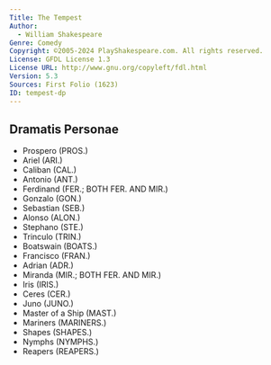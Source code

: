 ```yaml
---
Title: The Tempest
Author: 
  - William Shakespeare
Genre: Comedy
Copyright: ©2005-2024 PlayShakespeare.com. All rights reserved.
License: GFDL License 1.3
License URL: http://www.gnu.org/copyleft/fdl.html
Version: 5.3
Sources: First Folio (1623)
ID: tempest-dp
---
```


## Dramatis Personae


- Prospero (PROS.)
- Ariel (ARI.)
- Caliban (CAL.)
- Antonio (ANT.)
- Ferdinand (FER.; BOTH FER. AND MIR.)
- Gonzalo (GON.)
- Sebastian (SEB.)
- Alonso (ALON.)
- Stephano (STE.)
- Trinculo (TRIN.)
- Boatswain (BOATS.)
- Francisco (FRAN.)
- Adrian (ADR.)
- Miranda (MIR.; BOTH FER. AND MIR.)
- Iris (IRIS.)
- Ceres (CER.)
- Juno (JUNO.)
- Master of a Ship (MAST.)
- Mariners (MARINERS.)
- Shapes (SHAPES.)
- Nymphs (NYMPHS.)
- Reapers (REAPERS.)
